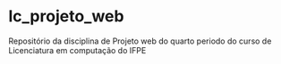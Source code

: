 # lc_projeto_web
 Repositório da disciplina de Projeto web do quarto periodo do curso de Licenciatura em computação do IFPE

